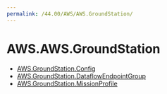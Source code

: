 ```yaml
---
permalink: /44.00/AWS/AWS.GroundStation/
---
```


# AWS.AWS.GroundStation



* [AWS.GroundStation.Config](AWS.GroundStation.Config.md)
* [AWS.GroundStation.DataflowEndpointGroup](AWS.GroundStation.DataflowEndpointGroup.md)
* [AWS.GroundStation.MissionProfile](AWS.GroundStation.MissionProfile.md)